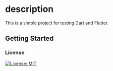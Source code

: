 # description
This is a simple project for testing Dart and Flutter.

## Getting Started


### License 
[![License: MIT](https://img.shields.io/badge/License-MIT-yellow.svg)](https://opensource.org/licenses/MIT)